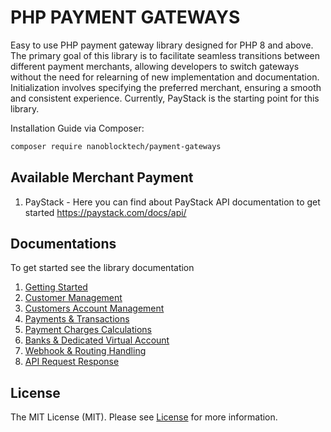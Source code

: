 # PHP PAYMENT GATEWAYS 

Easy to use PHP payment gateway library designed for PHP 8 and above.
The primary goal of this library is to facilitate seamless transitions between different payment merchants,
allowing developers to switch gateways without the need for relearning of new implementation and documentation.
Initialization involves specifying the preferred merchant, ensuring a smooth and consistent experience.
Currently, PayStack is the starting point for this library.


Installation Guide via Composer:

```bash
composer require nanoblocktech/payment-gateways
```

## Available Merchant Payment

1. PayStack - Here you can find about PayStack API documentation to get started https://paystack.com/docs/api/


## Documentations

To get started see the library documentation

1. [Getting Started](docs/)
2. [Customer Management](docs/CUSTOMER.md)
3. [Customers Account Management](docs/ACCOUNT.md)
4. [Payments & Transactions](docs/PAYMENT.md)
5. [Payment Charges Calculations](docs/CHARGES.md)
6. [Banks & Dedicated Virtual Account](docs/BANK.md)
7. [Webhook & Routing Handling](docs/HOOKS.md)
8. [API Request Response](docs/RESPONSE.md)

## License

The MIT License (MIT). Please see [License](LICENSE) for more information.
